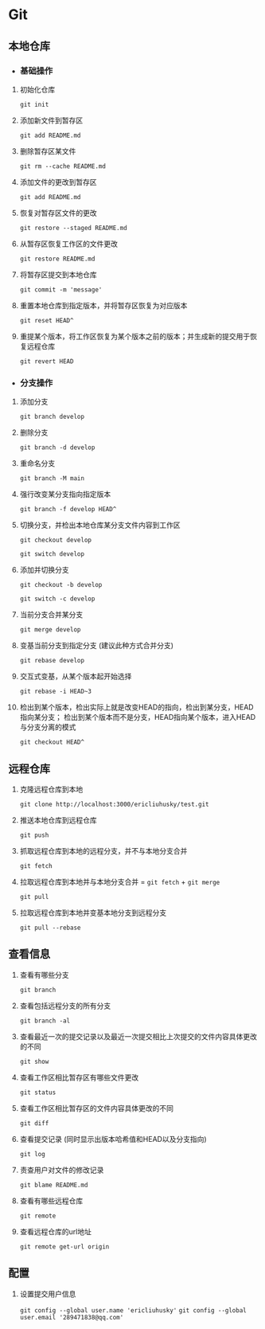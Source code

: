 
# Git

## 本地仓库

- ### 基础操作

1. 初始化仓库

    `git init`

2. 添加新文件到暂存区

    `git add README.md`

3. 删除暂存区某文件

    `git rm --cache README.md`

4. 添加文件的更改到暂存区

    `git add README.md`

5. 恢复对暂存区文件的更改

    `git restore --staged README.md`

6. 从暂存区恢复工作区的文件更改

    `git restore README.md`

7. 将暂存区提交到本地仓库

    `git commit -m 'message'`

8. 重置本地仓库到指定版本，并将暂存区恢复为对应版本

    `git reset HEAD^`

9. 重提某个版本，将工作区恢复为某个版本之前的版本；并生成新的提交用于恢复远程仓库

    `git revert HEAD`

- ### 分支操作

1. 添加分支

    `git branch develop`

2. 删除分支

    `git branch -d develop`

3. 重命名分支

    `git branch -M main`

4. 强行改变某分支指向指定版本

    `git branch -f develop HEAD^`

5. 切换分支，并检出本地仓库某分支文件内容到工作区

    `git checkout develop`

    `git switch develop`

6. 添加并切换分支

    `git checkout -b develop`

    `git switch -c develop`

7. 当前分支合并某分支

    `git merge develop`

8. 变基当前分支到指定分支
   (建议此种方式合并分支)

    `git rebase develop`

9.  交互式变基，从某个版本起开始选择
    
    `git rebase -i HEAD~3`

10. 检出到某个版本，检出实际上就是改变HEAD的指向，检出到某分支，HEAD指向某分支；
    检出到某个版本而不是分支，HEAD指向某个版本，进入HEAD与分支分离的模式

    `git checkout HEAD^`


## 远程仓库

1. 克隆远程仓库到本地

    `git clone http://localhost:3000/ericliuhusky/test.git`

2. 推送本地仓库到远程仓库

    `git push`

3. 抓取远程仓库到本地的远程分支，并不与本地分支合并

    `git fetch`

4. 拉取远程仓库到本地并与本地分支合并 = `git fetch` + `git merge`

    `git pull`

5. 拉取远程仓库到本地并变基本地分支到远程分支

    `git pull --rebase`


## 查看信息

1. 查看有哪些分支

    `git branch`

2. 查看包括远程分支的所有分支

    `git branch -al`

3. 查看最近一次的提交记录以及最近一次提交相比上次提交的文件内容具体更改的不同

    `git show`

4. 查看工作区相比暂存区有哪些文件更改

    `git status`

5. 查看工作区相比暂存区的文件内容具体更改的不同

    `git diff`

6. 查看提交记录 
   (同时显示出版本哈希值和HEAD以及分支指向)

    `git log`

7. 责查用户对文件的修改记录

    `git blame README.md`

8. 查看有哪些远程仓库

    `git remote`

9. 查看远程仓库的url地址

    `git remote get-url origin`

## 配置

1. 设置提交用户信息

    `git config --global user.name 'ericliuhusky'`
    `git config --global user.email '289471838@qq.com'`
